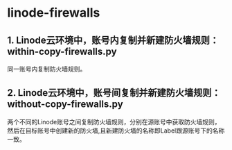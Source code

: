# linode-firewalls
## 1. Linode云环境中，账号内复制并新建防火墙规则：within-copy-firewalls.py
同一账号内复制防火墙规则。
   
## 2. Linode云环境中，账号间复制并新建防火墙规则：without-copy-firewalls.py
   
两个不同的Linode账号之间复制防火墙规则，分别在源账号中获取防火墙规则，然后在目标账号中创建新的防火墙,且新建防火墙的名称即Label跟源账号下的名称一致。
